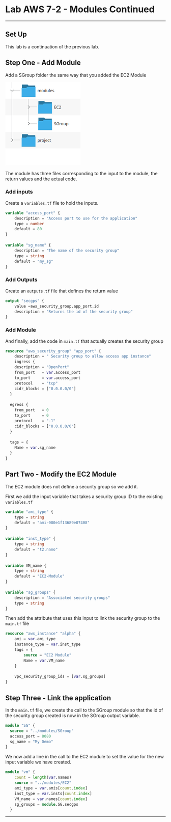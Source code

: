 # Lab AWS 7-2 - Modules Continued

---

## Set Up

This lab is a continuation of the previous lab.


## Step One -  Add Module

Add a SGroup folder the same way that you added the EC2 Module

![](images/sgmodule.png)

The module has three files corresponding to the input to the module, the return values and the actual code.

### Add inputs

Create a `variables.tf` file to hold the inputs.

```terraform
variable "access_port" {
    description = "Access port to use for the application"
    type = number
    default = 80
}

variable "sg_name" {
    description = "The name of the security group"
    type = string
    default = "my_sg"
}
```

### Add Outputs

Create an `outputs.tf` file that defines the return value

```terraform
output "secgps" {
    value =aws_security_group.app_port.id
    description = "Returns the id of the security group"
}
```

### Add Module

And finally, add the code in `main.tf` that actually creates the security group

```terraform
resource "aws_security_group" "app_port" {
    description = " Security group to allow access app instance"
    ingress {
    description = "OpenPort"
    from_port   = var.access_port
    to_port     = var.access_port
    protocol    = "tcp"
    cidr_blocks = ["0.0.0.0/0"]
  }

  egress {
    from_port   = 0
    to_port     = 0
    protocol    = "-1"
    cidr_blocks = ["0.0.0.0/0"]
  }

  tags = {
    Name = var.sg_name
  }
}
```

## Part Two - Modify the EC2 Module

The EC2 module does not define a security group so we add it.

First we add the input variable that takes a security group ID to the existing `variables.tf`

```terraform
variable "ami_type" {
    type = string
    default = "ami-080e1f13689e07408"
}

variable "inst_type" {
    type = string
    default = "t2.nano"
}

variable VM_name {
    type = string
    default = "EC2-Module"
}

variable "sg_groups" {
    description = "Associated security groups"
    type = string
}
```

Then add the attribute that uses this input to link the security group to the `main.tf` file

```terraform
resource "aws_instance" "alpha" {
    ami = var.ami_type
    instance_type = var.inst_type
    tags = {
        source = "EC2 Module"
        Name = var.VM_name
    }

    vpc_security_group_ids = [var.sg_groups]
}
```

## Step Three - Link the application

In the `main.tf` file, we create the call to the SGroup module so that the id of the security group created is now in the SGroup output variable.

```terraform
module "SG" {
  source = "../modules/SGroup"
  access_port = 8080
  sg_name = "My Demo"
}
```

We now add a line in the call to the EC2 module to set the value for the new input variable we have created.

```terraform
module "vm" {
    count = length(var.names)
    source = "../modules/EC2"
    ami_type = var.amis[count.index]
    inst_type = var.insts[count.index]
    VM_name = var.names[count.index]
    sg_groups = module.SG.secgps
  }
```

---